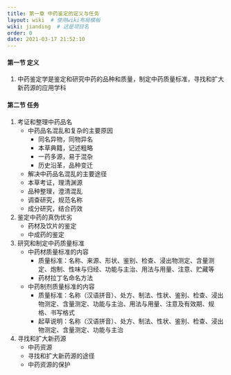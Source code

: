 ```yaml
---
title: 第一章 中药鉴定的定义与任务
layout: wiki  # 使用wiki布局模板
wiki: jianding  # 这是项目名
order: 0
date: 2021-03-17 21:52:10
---
```


#### 第一节 定义

1. 中药鉴定学是鉴定和研究中药的品种和质量，制定中药质量标准，寻找和扩大新药源的应用学科

#### 第二节 任务

1. 考证和整理中药品名
   + 中药品名混乱和复杂的主要原因
     + 同名异物，同物异名
     + 本草典籍，记述粗略
     + 一药多源，易于混杂
     + 历史沿革，品种变迁
   + 解决中药品名混乱的主要途径
   <!--more-->
     + 本草考证，理清渊源
     + 品种整理，澄清混乱
     + 调查研究，规范名称
     + 成分研究，结合药效
2. 鉴定中药的真伪优劣
   + 药材及饮片的鉴定
   + 中成药的鉴定
3. 研究和制定中药质量标准
   + 中药材质量标准的内容
     + 质量标准：名称、来源、形状、鉴别、检查、浸出物测定、含量测定、炮制、性味与归经、功能与主治、用法与用量、注意、贮藏等
     + 药材拉丁名命名方法
   + 中药制剂质量标准的内容
     + 质量标准：名称（汉语拼音）、处方、制法、性状、鉴别、检查、浸出物测定、含量测定、功能与主治、用法与用量、注意及有效期、规格、书写格式
     + 起草说明：名称（汉语拼音）、处方、制法、性状、鉴别、检查、浸出物测定、含量测定、功能与主治
4. 寻找和扩大新药源
   + 中药资源
   + 寻找和扩大新药源的途径
   + 中药资源的保护